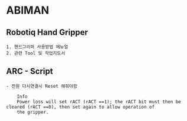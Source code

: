 # ABIMAN

## Robotiq Hand Gripper
    1. 핸드그리퍼 사용방법 메뉴얼
    2. 관련 Tool 및 작업지도서

## ARC - Script
    - 전원 다시연결시 Reset 해줘야함
``` sehll
    Info
    Power loss will set rACT (rACT ==1); the rACT bit must then be cleared (rACT ==0), then set again to allow operation of
    the gripper.
```